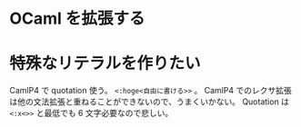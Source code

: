 OCaml を拡張する
=============================

特殊なリテラルを作りたい
=================================

CamlP4 で quotation 使う。 ``<:hoge<自由に書ける>>`` 。
CamlP4 でのレクサ拡張は他の文法拡張と重ねることができないので、うまくいかない。
Quotation は ``<:x<>>`` と最低でも 6 文字必要なので悲しい。

